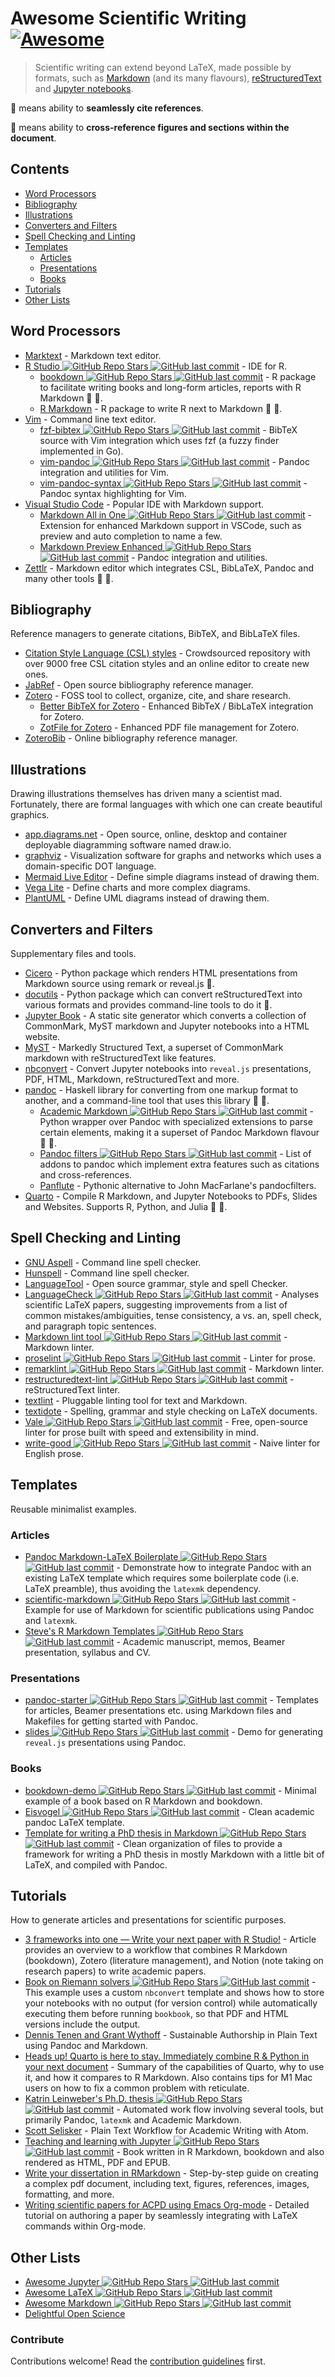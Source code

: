 # Awesome Scientific Writing [![Awesome](https://awesome.re/badge-flat.svg)](https://github.com/sindresorhus/awesome)

> Scientific writing can extend beyond LaTeX, made possible by formats,
> such as
> [Markdown](https://daringfireball.net/projects/markdown/) (and its many flavours),
> [reStructuredText](https://docutils.sourceforge.io/rst.html) and
> [Jupyter notebooks](https://jupyter.org/).

:bookmark: means ability to **seamlessly cite references**.

:link: means ability to **cross-reference figures and sections within the
document**.

## Contents

- [Word Processors](#word-processors)
- [Bibliography](#bibliography)
- [Illustrations](#illustrations)
- [Converters and Filters](#converters-and-filters)
- [Spell Checking and Linting](#spell-checking-and-linting)
- [Templates](#templates)
  - [Articles](#articles)
  - [Presentations](#presentations)
  - [Books](#books)
- [Tutorials](#tutorials)
- [Other Lists](#other-lists)

## Word Processors

- [Marktext](https://marktext.app/) - Markdown text editor.
- [R Studio ![GitHub Repo Stars](https://img.shields.io/github/stars/rstudio/rstudio) ![GitHub last commit](https://img.shields.io/github/last-commit/rstudio/rstudio)](https://github.com/rstudio/rstudio) - IDE for R.
  - [bookdown ![GitHub Repo Stars](https://img.shields.io/github/stars/rstudio/bookdown) ![GitHub last commit](https://img.shields.io/github/last-commit/rstudio/bookdown)](https://github.com/rstudio/bookdown) - R package to facilitate writing books and long-form articles, reports with R Markdown :bookmark: :link:.
  - [R Markdown](https://rmarkdown.rstudio.com/) - R package to write R next to Markdown
   :bookmark:
   :link:.
- [Vim](https://www.vim.org/) - Command line text editor.
  - [fzf-bibtex ![GitHub Repo Stars](https://img.shields.io/github/stars/msprev/fzf-bibtex) ![GitHub last commit](https://img.shields.io/github/last-commit/msprev/fzf-bibtex)](https://github.com/msprev/fzf-bibtex/#readme) - BibTeX source
    with Vim integration which uses fzf (a fuzzy finder implemented in Go).
  - [vim-pandoc ![GitHub Repo Stars](https://img.shields.io/github/stars/vim-pandoc/vim-pandoc) ![GitHub last commit](https://img.shields.io/github/last-commit/vim-pandoc/vim-pandoc)](https://github.com/vim-pandoc/vim-pandoc) - Pandoc integration and utilities for Vim.
  - [vim-pandoc-syntax ![GitHub Repo Stars](https://img.shields.io/github/stars/vim-pandoc/vim-pandoc-syntax) ![GitHub last commit](https://img.shields.io/github/last-commit/vim-pandoc/vim-pandoc-syntax)](https://github.com/vim-pandoc/vim-pandoc-syntax) - Pandoc syntax highlighting for Vim.
- [Visual Studio Code](https://code.visualstudio.com/) - Popular IDE with Markdown support.
  - [Markdown All in One ![GitHub Repo Stars](https://img.shields.io/github/stars/yzhang-gh/vscode-markdown) ![GitHub last commit](https://img.shields.io/github/last-commit/yzhang-gh/vscode-markdown)](https://github.com/yzhang-gh/vscode-markdown/#readme) - Extension for enhanced
    Markdown support in VSCode, such as preview and auto completion to name a few.
  - [Markdown Preview Enhanced ![GitHub Repo Stars](https://img.shields.io/github/stars/shd101wyy/markdown-preview-enhanced) ![GitHub last commit](https://img.shields.io/github/last-commit/shd101wyy/markdown-preview-enhanced)](https://github.com/shd101wyy/markdown-preview-enhanced) - Pandoc
    integration and utilities.  
- [Zettlr](https://www.zettlr.com/) - Markdown editor which
   integrates CSL, BibLaTeX, Pandoc and many other tools
   :bookmark: :link:.

## Bibliography

Reference managers to generate citations, BibTeX, and BibLaTeX files.

- [Citation Style Language (CSL) styles](https://editor.citationstyles.org/) - Crowdsourced
  repository with over 9000 free CSL citation styles and an online
  editor to create new ones.
- [JabRef](https://www.jabref.org/) - Open source bibliography reference manager.
- [Zotero](https://www.zotero.org/) - FOSS tool to collect, organize, cite, and
  share research.
  - [Better BibTeX for Zotero](https://retorque.re/zotero-better-bibtex/) - Enhanced
    BibTeX / BibLaTeX integration for Zotero.
  - [ZotFile for Zotero](http://zotfile.com/) - Enhanced PDF file management for Zotero.
- [ZoteroBib](https://zbib.org/) - Online bibliography reference manager.

## Illustrations

Drawing illustrations themselves has driven many a scientist mad. Fortunately,
there are formal languages with which one can create beautiful graphics.

- [app.diagrams.net](https://app.diagrams.net/) - Open source, online, desktop and
  container deployable diagramming software named draw.io.
- [graphviz](https://graphviz.org/) - Visualization software for graphs and
  networks which uses a domain-specific DOT language.
- [Mermaid Live Editor](https://mermaid-js.github.io/mermaid-live-editor/) - Define simple diagrams instead of drawing them.
- [Vega Lite](https://vega.github.io/vega-lite/examples/) - Define charts and more complex diagrams.
- [PlantUML](https://plantuml.com/) - Define UML diagrams instead of drawing them.

## Converters and Filters

Supplementary files and tools.

- [Cicero](https://cicero.xyz/) - Python package which renders HTML presentations
  from Markdown source using remark or reveal.js :link:.
- [docutils](https://docutils.sourceforge.io/docs/) - Python package which can
  convert reStructuredText into various formats and provides command-line
  tools to do it :link:.
- [Jupyter Book](https://jupyterbook.org/en/stable/) - A static site generator which converts
  a collection of CommonMark, MyST markdown and Jupyter notebooks into a HTML website.
- [MyST](https://myst-parser.readthedocs.io/en/latest/) - Markedly Structured Text,
  a superset of CommonMark markdown with reStructuredText like features.
- [nbconvert](https://nbconvert.readthedocs.io/en/latest/) - Convert Jupyter
  notebooks into `reveal.js` presentations, PDF, HTML, Markdown,
  reStructuredText and more.
- [pandoc](https://pandoc.org/MANUAL) - Haskell library for converting from
  one markup format to another, and a command-line tool that uses this
  library :bookmark: :link:.
  - [Academic Markdown ![GitHub Repo Stars](https://img.shields.io/github/stars/smathot/academicmarkdown) ![GitHub last commit](https://img.shields.io/github/last-commit/smathot/academicmarkdown)](https://github.com/smathot/academicmarkdown#readme) - Python wrapper over Pandoc with specialized extensions to parse certain
    elements, making it a superset of Pandoc Markdown flavour :bookmark:
    :link:.
  - [Pandoc filters ![GitHub Repo Stars](https://img.shields.io/github/stars/jgm/pandoc) ![GitHub last commit](https://img.shields.io/github/last-commit/jgm/pandoc)](https://github.com/jgm/pandoc/wiki/Pandoc-Filters) - List of
    addons to pandoc which implement extra features such as citations and
    cross-references.
  - [Panflute](http://scorreia.com/software/panflute/) - Pythonic alternative
    to John MacFarlane's pandocfilters.
- [Quarto](https://quarto.org) - Compile R Markdown, and Jupyter Notebooks to PDFs, Slides and Websites. Supports R, Python, and Julia :bookmark: :link:.

## Spell Checking and Linting

- [GNU Aspell](http://aspell.net/) - Command line spell checker.
- [Hunspell](http://hunspell.github.io/) - Command line spell checker.
- [LanguageTool](https://languagetool.org/) - Open source grammar, style and
 spell Checker.
- [LanguageCheck ![GitHub Repo Stars](https://img.shields.io/github/stars/JohannesBuchner/languagecheck) ![GitHub last commit](https://img.shields.io/github/last-commit/JohannesBuchner/languagecheck)](https://github.com/JohannesBuchner/languagecheck) - Analyses scientific LaTeX papers, suggesting improvements from a list of common mistakes/ambiguities, tense consistency, a vs. an, spell check, and paragraph topic sentences.
- [Markdown lint tool ![GitHub Repo Stars](https://img.shields.io/github/stars/markdownlint/markdownlint) ![GitHub last commit](https://img.shields.io/github/last-commit/markdownlint/markdownlint)](https://github.com/markdownlint/markdownlint) - Markdown linter.
- [proselint ![GitHub Repo Stars](https://img.shields.io/github/stars/amperser/proselint) ![GitHub last commit](https://img.shields.io/github/last-commit/amperser/proselint)](https://github.com/amperser/proselint) - Linter for prose.
- [remarklint ![GitHub Repo Stars](https://img.shields.io/github/stars/remarkjs/remark-lint) ![GitHub last commit](https://img.shields.io/github/last-commit/remarkjs/remark-lint)](https://github.com/remarkjs/remark-lint) - Markdown linter.
- [restructuredtext-lint ![GitHub Repo Stars](https://img.shields.io/github/stars/twolfson/restructuredtext-lint) ![GitHub last commit](https://img.shields.io/github/last-commit/twolfson/restructuredtext-lint)](https://github.com/twolfson/restructuredtext-lint) - reStructuredText linter.
- [textlint](https://textlint.github.io/) - Pluggable linting tool for text
 and Markdown.
- [textidote](https://sylvainhalle.github.io/textidote/) - Spelling, grammar and
 style checking on LaTeX documents.
- [Vale ![GitHub Repo Stars](https://img.shields.io/github/stars/errata-ai/vale) ![GitHub last commit](https://img.shields.io/github/last-commit/errata-ai/vale)](https://github.com/errata-ai/vale) - Free, open-source linter for
 prose built with speed and extensibility in mind.
- [write-good ![GitHub Repo Stars](https://img.shields.io/github/stars/btford/write-good) ![GitHub last commit](https://img.shields.io/github/last-commit/btford/write-good)](https://github.com/btford/write-good) - Naive linter for English
 prose.

## Templates

Reusable minimalist examples.

### Articles

- [Pandoc Markdown-LaTeX
   Boilerplate ![GitHub Repo Stars](https://img.shields.io/github/stars/davecap/markdown-latex-boilerplate) ![GitHub last commit](https://img.shields.io/github/last-commit/davecap/markdown-latex-boilerplate)](https://github.com/davecap/markdown-latex-boilerplate/#readme) - Demonstrate
   how to integrate Pandoc with an existing LaTeX template which
   requires some boilerplate code (i.e. LaTeX preamble), thus avoiding the
   `latexmk` dependency.
- [scientific-markdown ![GitHub Repo Stars](https://img.shields.io/github/stars/JensErat/scientific-markdown) ![GitHub last commit](https://img.shields.io/github/last-commit/JensErat/scientific-markdown)](https://github.com/JensErat/scientific-markdown/#readme) - Example
   for use of Markdown for scientific publications using Pandoc and
   `latexmk`.
- [Steve's R Markdown Templates ![GitHub Repo Stars](https://img.shields.io/github/stars/svmiller/svm-r-markdown-templates) ![GitHub last commit](https://img.shields.io/github/last-commit/svmiller/svm-r-markdown-templates)](https://github.com/svmiller/svm-r-markdown-templates/) - Academic manuscript, memos, Beamer presentation, syllabus and CV.

### Presentations

- [pandoc-starter ![GitHub Repo Stars](https://img.shields.io/github/stars/jez/pandoc-starter) ![GitHub last commit](https://img.shields.io/github/last-commit/jez/pandoc-starter)](https://github.com/jez/pandoc-starter/#readme) - Templates for
   articles, Beamer presentations etc. using Markdown files and Makefiles for
   getting started with Pandoc.
- [slides ![GitHub Repo Stars](https://img.shields.io/github/stars/cgroll/slides) ![GitHub last commit](https://img.shields.io/github/last-commit/cgroll/slides)](https://github.com/cgroll/slides/#readme) - Demo for generating `reveal.js`
   presentations using Pandoc.

### Books

- [bookdown-demo ![GitHub Repo Stars](https://img.shields.io/github/stars/rstudio/bookdown-demo) ![GitHub last commit](https://img.shields.io/github/last-commit/rstudio/bookdown-demo)](https://github.com/rstudio/bookdown-demo/#readme) - Minimal
   example of a book based on R Markdown and bookdown.
- [Eisvogel ![GitHub Repo Stars](https://img.shields.io/github/stars/Wandmalfarbe/pandoc-latex-template) ![GitHub last commit](https://img.shields.io/github/last-commit/Wandmalfarbe/pandoc-latex-template)](https://github.com/Wandmalfarbe/pandoc-latex-template) - Clean academic pandoc LaTeX template.
- [Template for writing a PhD thesis in
   Markdown ![GitHub Repo Stars](https://img.shields.io/github/stars/tompollard/phd_thesis_markdown) ![GitHub last commit](https://img.shields.io/github/last-commit/tompollard/phd_thesis_markdown)](https://github.com/tompollard/phd_thesis_markdown#readme) - Clean
   organization of files to provide a framework for writing a PhD thesis in
   mostly Markdown with a little bit of LaTeX, and compiled with Pandoc.

## Tutorials

How to generate articles and presentations for scientific purposes.

- [3 frameworks into one — Write your next paper with R Studio!](https://blog.devgenius.io/write-your-whole-paper-in-r-it-is-better-77e1843f0c09) - Article provides an overview to a workflow that combines R Markdown (bookdown), Zotero (literature management), and Notion (note taking on research papers) to write academic papers. 
- [Book on Riemann solvers ![GitHub Repo Stars](https://img.shields.io/github/stars/clawpack/riemann_book) ![GitHub last commit](https://img.shields.io/github/last-commit/clawpack/riemann_book)](https://github.com/clawpack/riemann_book/#readme) - This
   example uses a custom `nbconvert` template and shows how to store your
   notebooks with no output (for version control) while automatically executing
   them before running `bookbook`, so that PDF and HTML versions include the
   output.
- [Dennis Tenen and Grant Wythoff](https://programminghistorian.org/en/lessons/sustainable-authorship-in-plain-text-using-pandoc-and-markdown) - Sustainable Authorship in Plain Text using Pandoc and Markdown.
- [Heads up! Quarto is here to stay. Immediately combine R & Python in your next document](https://blog.devgenius.io/heads-up-quarto-is-here-to-stay-aa861ef87491) - Summary of the capabilities of Quarto, why to use it, and how it compares to R Markdown. Also contains tips for M1 Mac users on how to fix a common problem with reticulate.
- [Katrin Leinweber's Ph.D.
   thesis ![GitHub Repo Stars](https://img.shields.io/github/stars/katrinleinweber/PhD-thesis) ![GitHub last commit](https://img.shields.io/github/last-commit/katrinleinweber/PhD-thesis)](https://github.com/katrinleinweber/PhD-thesis/#readme) - Automated
   work flow involving several tools, but primarily Pandoc, `latexmk` and
   Academic Markdown.
- [Scott Selisker](https://u.arizona.edu/~selisker/post/workflow/) - Plain Text Workflow for Academic Writing with Atom.
- [Teaching and learning with
   Jupyter ![GitHub Repo Stars](https://img.shields.io/github/stars/jupyter4edu/jupyter-edu-book) ![GitHub last commit](https://img.shields.io/github/last-commit/jupyter4edu/jupyter-edu-book)](https://github.com/jupyter4edu/jupyter-edu-book/#readme) - Book
   written in R Markdown, bookdown and also rendered as HTML, PDF and
   EPUB.
- [Write your dissertation in RMarkdown](https://ourcodingclub.github.io/tutorials/rmarkdown-dissertation/) - Step-by-step guide on creating a complex pdf document, including text, figures, references, images, formatting, and more.
- [Writing scientific papers for ACPD using Emacs
   Org-mode](https://www.draketo.de/english/emacs/writing-papers-in-org-mode-acpd) - Detailed
   tutorial on authoring a paper by seamlessly integrating with LaTeX
   commands within Org-mode.

## Other Lists

- [Awesome Jupyter ![GitHub Repo Stars](https://img.shields.io/github/stars/markusschanta/awesome-jupyter) ![GitHub last commit](https://img.shields.io/github/last-commit/markusschanta/awesome-jupyter)](https://github.com/markusschanta/awesome-jupyter/#renderingpublishingconversion)
- [Awesome LaTeX ![GitHub Repo Stars](https://img.shields.io/github/stars/egeerardyn/awesome-LaTeX) ![GitHub last commit](https://img.shields.io/github/last-commit/egeerardyn/awesome-LaTeX)](https://github.com/egeerardyn/awesome-LaTeX/#readme)
- [Awesome Markdown ![GitHub Repo Stars](https://img.shields.io/github/stars/BubuAnabelas/awesome-markdown) ![GitHub last commit](https://img.shields.io/github/last-commit/BubuAnabelas/awesome-markdown)](https://github.com/BubuAnabelas/awesome-markdown/#readme)
- [Delightful Open Science](https://codeberg.org/teaserbot-labs/delightful-open-science)

### Contribute

Contributions welcome! Read the [contribution guidelines](CONTRIBUTING.md) first.
